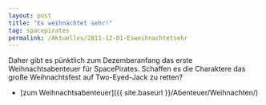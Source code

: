 ```yaml
---
layout: post
title: "Es weihnachtet sehr!"
tag: spacepirates
permalink: /Aktuelles/2011-12-01-Esweihnachtetsehr
---
```


Daher gibt es pünktlich zum Dezemberanfang das erste Weihnachtsabenteuer für SpacePirates. Schaffen es die Charaktere das große Weihnachtsfest auf Two-Eyed-Jack zu retten?

- [zum Weihnachtsabenteuer]({{ site.baseurl }}/Abenteuer/Weihnachten/)
